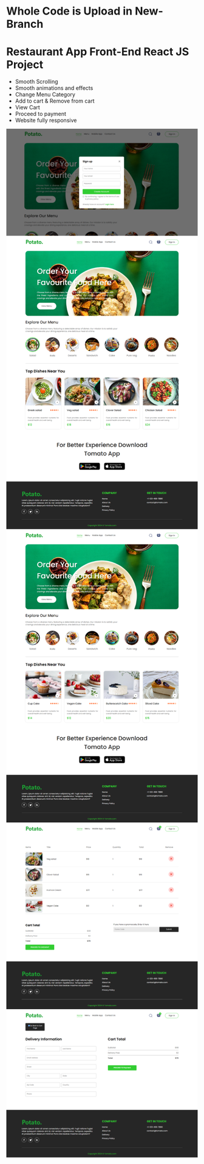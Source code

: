 # Whole Code is Upload in New-Branch
# Restaurant App Front-End React JS Project

- Smooth Scrolling
- Smooth animations and effects
- Change Menu Category
- Add to cart & Remove from cart
- View Cart
- Proceed to payment
- Website fully responsive

<img src='5.png'>
<img src='1.png'>
<img src='2.png'>
<img src='3.png'>
<img src='4.png'>
